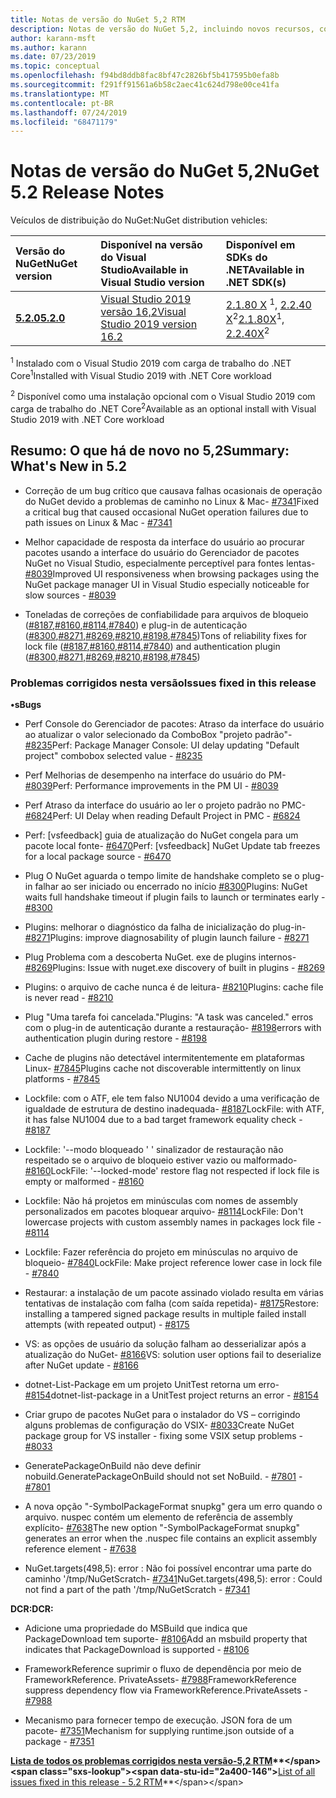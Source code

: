```yaml
---
title: Notas de versão do NuGet 5,2 RTM
description: Notas de versão do NuGet 5,2, incluindo novos recursos, correções de bugs e DCRs.
author: karann-msft
ms.author: karann
ms.date: 07/23/2019
ms.topic: conceptual
ms.openlocfilehash: f94bd8ddb8fac8bf47c2826bf5b417595b0efa8b
ms.sourcegitcommit: f291ff91561a6b58c2aec41c624d798e00ce41fa
ms.translationtype: MT
ms.contentlocale: pt-BR
ms.lasthandoff: 07/24/2019
ms.locfileid: "68471179"
---
```

# <a name="nuget-52-release-notes"></a><span data-ttu-id="2a400-103">Notas de versão do NuGet 5,2</span><span class="sxs-lookup"><span data-stu-id="2a400-103">NuGet 5.2 Release Notes</span></span>

<span data-ttu-id="2a400-104">Veículos de distribuição do NuGet:</span><span class="sxs-lookup"><span data-stu-id="2a400-104">NuGet distribution vehicles:</span></span>

| <span data-ttu-id="2a400-105">Versão do NuGet</span><span class="sxs-lookup"><span data-stu-id="2a400-105">NuGet version</span></span> | <span data-ttu-id="2a400-106">Disponível na versão do Visual Studio</span><span class="sxs-lookup"><span data-stu-id="2a400-106">Available in Visual Studio version</span></span>| <span data-ttu-id="2a400-107">Disponível em SDKs do .NET</span><span class="sxs-lookup"><span data-stu-id="2a400-107">Available in .NET SDK(s)</span></span>|
|:---|:---|:---|
| [<span data-ttu-id="2a400-108">**5.2.0**</span><span class="sxs-lookup"><span data-stu-id="2a400-108">**5.2.0**</span></span>](https://nuget.org/downloads) | [<span data-ttu-id="2a400-109">Visual Studio 2019 versão 16,2</span><span class="sxs-lookup"><span data-stu-id="2a400-109">Visual Studio 2019 version 16.2</span></span>](https://visualstudio.microsoft.com/downloads/) | <span data-ttu-id="2a400-110">[2.1.80 X](https://dotnet.microsoft.com/download/dotnet-core/2.1) <sup>1</sup>, [2.2.40 X](https://dotnet.microsoft.com/download/dotnet-core/2.2)<sup>2</sup></span><span class="sxs-lookup"><span data-stu-id="2a400-110">[2.1.80X](https://dotnet.microsoft.com/download/dotnet-core/2.1)<sup>1</sup>, [2.2.40X](https://dotnet.microsoft.com/download/dotnet-core/2.2)<sup>2</sup></span></span> |

<span data-ttu-id="2a400-111"><sup>1</sup> Instalado com o Visual Studio 2019 com carga de trabalho do .NET Core</span><span class="sxs-lookup"><span data-stu-id="2a400-111"><sup>1</sup>Installed with Visual Studio 2019 with .NET Core workload</span></span> 

<span data-ttu-id="2a400-112"><sup>2</sup> Disponível como uma instalação opcional com o Visual Studio 2019 com carga de trabalho do .NET Core</span><span class="sxs-lookup"><span data-stu-id="2a400-112"><sup>2</sup>Available as an optional install with Visual Studio 2019 with .NET Core workload</span></span>

## <a name="summary-whats-new-in-52"></a><span data-ttu-id="2a400-113">Resumo: O que há de novo no 5,2</span><span class="sxs-lookup"><span data-stu-id="2a400-113">Summary: What's New in 5.2</span></span>

* <span data-ttu-id="2a400-114">Correção de um bug crítico que causava falhas ocasionais de operação do NuGet devido a problemas de caminho no Linux & Mac- [#7341](https://github.com/NuGet/Home/issues/7341)</span><span class="sxs-lookup"><span data-stu-id="2a400-114">Fixed a critical bug that caused occasional NuGet operation failures due to path issues on Linux & Mac - [#7341](https://github.com/NuGet/Home/issues/7341)</span></span>

* <span data-ttu-id="2a400-115">Melhor capacidade de resposta da interface do usuário ao procurar pacotes usando a interface do usuário do Gerenciador de pacotes NuGet no Visual Studio, especialmente perceptível para fontes lentas- [#8039](https://github.com/NuGet/Home/issues/8039)</span><span class="sxs-lookup"><span data-stu-id="2a400-115">Improved UI responsiveness when browsing packages using the NuGet package manager UI in Visual Studio especially noticeable for slow sources - [#8039](https://github.com/NuGet/Home/issues/8039)</span></span>

* <span data-ttu-id="2a400-116">Toneladas de correções de confiabilidade para arquivos de bloqueio ([#8187](https://github.com/NuGet/Home/issues/8187),[#8160](https://github.com/NuGet/Home/issues/8160),[#8114](https://github.com/NuGet/Home/issues/8114),[#7840](https://github.com/NuGet/Home/issues/7840)) e plug-in de autenticação ([#8300](https://github.com/NuGet/Home/issues/8300),[#8271](https://github.com/NuGet/Home/issues/8271),[#8269](https://github.com/NuGet/Home/issues/8269),[#8210](https://github.com/NuGet/Home/issues/8210),[#8198](https://github.com/NuGet/Home/issues/8198),[#7845](https://github.com/NuGet/Home/issues/7845))</span><span class="sxs-lookup"><span data-stu-id="2a400-116">Tons of reliability fixes for lock file ([#8187](https://github.com/NuGet/Home/issues/8187),[#8160](https://github.com/NuGet/Home/issues/8160),[#8114](https://github.com/NuGet/Home/issues/8114),[#7840](https://github.com/NuGet/Home/issues/7840)) and authentication plugin ([#8300](https://github.com/NuGet/Home/issues/8300),[#8271](https://github.com/NuGet/Home/issues/8271),[#8269](https://github.com/NuGet/Home/issues/8269),[#8210](https://github.com/NuGet/Home/issues/8210),[#8198](https://github.com/NuGet/Home/issues/8198),[#7845](https://github.com/NuGet/Home/issues/7845))</span></span>

### <a name="issues-fixed-in-this-release"></a><span data-ttu-id="2a400-117">Problemas corrigidos nesta versão</span><span class="sxs-lookup"><span data-stu-id="2a400-117">Issues fixed in this release</span></span>

<span data-ttu-id="2a400-118">**•s**</span><span class="sxs-lookup"><span data-stu-id="2a400-118">**Bugs**</span></span>

* <span data-ttu-id="2a400-119">Perf Console do Gerenciador de pacotes:  Atraso da interface do usuário ao atualizar o valor selecionado da ComboBox "projeto padrão"- [#8235](https://github.com/NuGet/Home/issues/8235)</span><span class="sxs-lookup"><span data-stu-id="2a400-119">Perf: Package Manager Console:  UI delay updating "Default project" combobox selected value - [#8235](https://github.com/NuGet/Home/issues/8235)</span></span>

* <span data-ttu-id="2a400-120">Perf Melhorias de desempenho na interface do usuário do PM- [#8039](https://github.com/NuGet/Home/issues/8039)</span><span class="sxs-lookup"><span data-stu-id="2a400-120">Perf: Performance improvements in the PM UI - [#8039](https://github.com/NuGet/Home/issues/8039)</span></span>

* <span data-ttu-id="2a400-121">Perf Atraso da interface do usuário ao ler o projeto padrão no PMC- [#6824](https://github.com/NuGet/Home/issues/6824)</span><span class="sxs-lookup"><span data-stu-id="2a400-121">Perf: UI Delay when reading Default Project in PMC - [#6824](https://github.com/NuGet/Home/issues/6824)</span></span>

* <span data-ttu-id="2a400-122">Perf: [vsfeedback] guia de atualização do NuGet congela para um pacote local fonte- [#6470](https://github.com/NuGet/Home/issues/6470)</span><span class="sxs-lookup"><span data-stu-id="2a400-122">Perf: [vsfeedback] NuGet Update tab freezes for a local package source - [#6470](https://github.com/NuGet/Home/issues/6470)</span></span>

* <span data-ttu-id="2a400-123">Plug  O NuGet aguarda o tempo limite de handshake completo se o plug-in falhar ao ser iniciado ou encerrado no início [#8300](https://github.com/NuGet/Home/issues/8300)</span><span class="sxs-lookup"><span data-stu-id="2a400-123">Plugins:  NuGet waits full handshake timeout if plugin fails to launch or terminates early - [#8300](https://github.com/NuGet/Home/issues/8300)</span></span>

* <span data-ttu-id="2a400-124">Plugins: melhorar o diagnóstico da falha de inicialização do plug-in- [#8271](https://github.com/NuGet/Home/issues/8271)</span><span class="sxs-lookup"><span data-stu-id="2a400-124">Plugins:  improve diagnosability of plugin launch failure - [#8271](https://github.com/NuGet/Home/issues/8271)</span></span>

* <span data-ttu-id="2a400-125">Plug Problema com a descoberta NuGet. exe de plugins internos- [#8269](https://github.com/NuGet/Home/issues/8269)</span><span class="sxs-lookup"><span data-stu-id="2a400-125">Plugins: Issue with nuget.exe discovery of built in plugins - [#8269](https://github.com/NuGet/Home/issues/8269)</span></span>

* <span data-ttu-id="2a400-126">Plugins: o arquivo de cache nunca é de leitura- [#8210](https://github.com/NuGet/Home/issues/8210)</span><span class="sxs-lookup"><span data-stu-id="2a400-126">Plugins:  cache file is never read - [#8210](https://github.com/NuGet/Home/issues/8210)</span></span>

* <span data-ttu-id="2a400-127">Plug  "Uma tarefa foi cancelada."</span><span class="sxs-lookup"><span data-stu-id="2a400-127">Plugins:  "A task was canceled."</span></span> <span data-ttu-id="2a400-128">erros com o plug-in de autenticação durante a restauração- [#8198](https://github.com/NuGet/Home/issues/8198)</span><span class="sxs-lookup"><span data-stu-id="2a400-128">errors with authentication plugin during restore - [#8198](https://github.com/NuGet/Home/issues/8198)</span></span>

* <span data-ttu-id="2a400-129">Cache de plugins não detectável intermitentemente em plataformas Linux- [#7845](https://github.com/NuGet/Home/issues/7845)</span><span class="sxs-lookup"><span data-stu-id="2a400-129">Plugins cache not discoverable intermittently on linux platforms - [#7845](https://github.com/NuGet/Home/issues/7845)</span></span>

* <span data-ttu-id="2a400-130">Lockfile: com o ATF, ele tem falso NU1004 devido a uma verificação de igualdade de estrutura de destino inadequada- [#8187](https://github.com/NuGet/Home/issues/8187)</span><span class="sxs-lookup"><span data-stu-id="2a400-130">LockFile: with ATF, it has false NU1004 due to a bad target framework equality check - [#8187](https://github.com/NuGet/Home/issues/8187)</span></span>

* <span data-ttu-id="2a400-131">Lockfile: '--modo bloqueado ' ' sinalizador de restauração não respeitado se o arquivo de bloqueio estiver vazio ou malformado- [#8160](https://github.com/NuGet/Home/issues/8160)</span><span class="sxs-lookup"><span data-stu-id="2a400-131">LockFile: '--locked-mode' restore flag not respected if lock file is empty or malformed - [#8160](https://github.com/NuGet/Home/issues/8160)</span></span>

* <span data-ttu-id="2a400-132">Lockfile: Não há projetos em minúsculas com nomes de assembly personalizados em pacotes bloquear arquivo- [#8114](https://github.com/NuGet/Home/issues/8114)</span><span class="sxs-lookup"><span data-stu-id="2a400-132">LockFile: Don't lowercase projects with custom assembly names in packages lock file - [#8114](https://github.com/NuGet/Home/issues/8114)</span></span>

* <span data-ttu-id="2a400-133">Lockfile: Fazer referência do projeto em minúsculas no arquivo de bloqueio- [#7840](https://github.com/NuGet/Home/issues/7840)</span><span class="sxs-lookup"><span data-stu-id="2a400-133">LockFile: Make project reference lower case in lock file  - [#7840](https://github.com/NuGet/Home/issues/7840)</span></span>

* <span data-ttu-id="2a400-134">Restaurar: a instalação de um pacote assinado violado resulta em várias tentativas de instalação com falha (com saída repetida)- [#8175](https://github.com/NuGet/Home/issues/8175)</span><span class="sxs-lookup"><span data-stu-id="2a400-134">Restore:  installing a tampered signed package results in multiple failed install attempts (with repeated output) - [#8175](https://github.com/NuGet/Home/issues/8175)</span></span>

* <span data-ttu-id="2a400-135">VS: as opções de usuário da solução falham ao desserializar após a atualização do NuGet- [#8166](https://github.com/NuGet/Home/issues/8166)</span><span class="sxs-lookup"><span data-stu-id="2a400-135">VS: solution user options fail to deserialize after NuGet update - [#8166](https://github.com/NuGet/Home/issues/8166)</span></span>

* <span data-ttu-id="2a400-136">dotnet-List-Package em um projeto UnitTest retorna um erro- [#8154](https://github.com/NuGet/Home/issues/8154)</span><span class="sxs-lookup"><span data-stu-id="2a400-136">dotnet-list-package in a UnitTest project returns an error - [#8154](https://github.com/NuGet/Home/issues/8154)</span></span>

* <span data-ttu-id="2a400-137">Criar grupo de pacotes NuGet para o instalador do VS – corrigindo alguns problemas de configuração do VSIX- [#8033](https://github.com/NuGet/Home/issues/8033)</span><span class="sxs-lookup"><span data-stu-id="2a400-137">Create NuGet package group for VS installer - fixing some VSIX setup problems - [#8033](https://github.com/NuGet/Home/issues/8033)</span></span>

* <span data-ttu-id="2a400-138">GeneratePackageOnBuild não deve definir nobuild.</span><span class="sxs-lookup"><span data-stu-id="2a400-138">GeneratePackageOnBuild should not set NoBuild.</span></span><span data-ttu-id="2a400-139"> - [#7801](https://github.com/NuGet/Home/issues/7801)</span><span class="sxs-lookup"><span data-stu-id="2a400-139"> - [#7801](https://github.com/NuGet/Home/issues/7801)</span></span>

* <span data-ttu-id="2a400-140">A nova opção "-SymbolPackageFormat snupkg" gera um erro quando o arquivo. nuspec contém um elemento de referência de assembly explícito- [#7638](https://github.com/NuGet/Home/issues/7638)</span><span class="sxs-lookup"><span data-stu-id="2a400-140">The new option "-SymbolPackageFormat snupkg" generates an error when the .nuspec file contains an explicit assembly reference element - [#7638](https://github.com/NuGet/Home/issues/7638)</span></span>

* <span data-ttu-id="2a400-141">NuGet.targets(498,5): error : Não foi possível encontrar uma parte do caminho '/tmp/NuGetScratch- [#7341](https://github.com/NuGet/Home/issues/7341)</span><span class="sxs-lookup"><span data-stu-id="2a400-141">NuGet.targets(498,5): error : Could not find a part of the path '/tmp/NuGetScratch - [#7341](https://github.com/NuGet/Home/issues/7341)</span></span>

<span data-ttu-id="2a400-142">**DCR:**</span><span class="sxs-lookup"><span data-stu-id="2a400-142">**DCR:**</span></span>

* <span data-ttu-id="2a400-143">Adicione uma propriedade do MSBuild que indica que PackageDownload tem suporte- [#8106](https://github.com/NuGet/Home/issues/8106)</span><span class="sxs-lookup"><span data-stu-id="2a400-143">Add an msbuild property that indicates that PackageDownload is supported - [#8106](https://github.com/NuGet/Home/issues/8106)</span></span>

* <span data-ttu-id="2a400-144">FrameworkReference suprimir o fluxo de dependência por meio de FrameworkReference. PrivateAssets- [#7988](https://github.com/NuGet/Home/issues/7988)</span><span class="sxs-lookup"><span data-stu-id="2a400-144">FrameworkReference suppress dependency flow via FrameworkReference.PrivateAssets - [#7988](https://github.com/NuGet/Home/issues/7988)</span></span>

* <span data-ttu-id="2a400-145">Mecanismo para fornecer tempo de execução. JSON fora de um pacote- [#7351](https://github.com/NuGet/Home/issues/7351)</span><span class="sxs-lookup"><span data-stu-id="2a400-145">Mechanism for supplying runtime.json outside of a package - [#7351](https://github.com/NuGet/Home/issues/7351)</span></span>

<span data-ttu-id="2a400-146">**[Lista de todos os problemas corrigidos nesta versão-5,2 RTM](https://github.com/nuget/home/issues?q=is%3Aissue+is%3Aclosed+milestone%3A%225.2")**</span><span class="sxs-lookup"><span data-stu-id="2a400-146">**[List of all issues fixed in this release - 5.2 RTM](https://github.com/nuget/home/issues?q=is%3Aissue+is%3Aclosed+milestone%3A%225.2")**</span></span>


